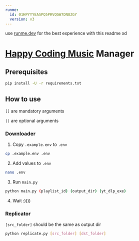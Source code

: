 ```yaml
---
runme:
  id: 01HPYYYEASPQ5PRVQGW7DN8ZGY
  version: v3
---
```


use [runme.dev](https://runme.dev) for the best experience with this readme xd

# [Happy Coding Music](https://www.youtube.com/playlist?list=PLSQmKW3jS_HRPnGo1cv9W6IH7Z_-3oAn_) Manager

## Prerequisites

```sh {"id":"01HPYZ4JQQJW20ANETRMWTJZP1"}
pip install -U -r requirements.txt

```

## How to use

`[]` are mandatory arguments

`()` are optional arguments

### Downloader

1. Copy `.example.env` to `.env`

```sh {"id":"01HPYZDSY7HW0N587WWDW9N2Z5"}
cp .example.env .env

```

2. Add values to `.env`

```sh {"id":"01HPYZF5Z2YAYYZANV0JS7QBM6"}
nano .env

```

3. Run `main.py`

```sh {"id":"01HPYZ7J74EMGT2DM1QK0AXT8J"}
python main.py (playlist_id) (output_dir) (yt_dlp_exe)

```

4. Wait :))))

### Replicator

`[src_folder]` should be the same as output dir

```sh {"id":"01HPYZHXF0EMTZDHW6G7RXDA05"}
python replicate.py [src_folder] [dst_folder]

```

